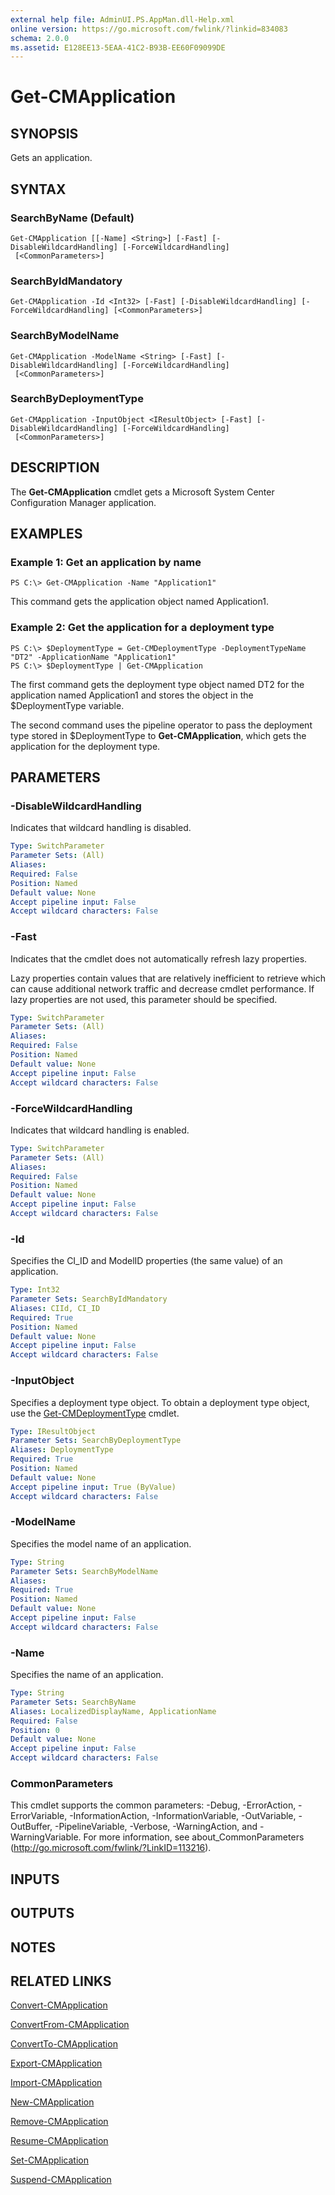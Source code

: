 ```yaml
---
external help file: AdminUI.PS.AppMan.dll-Help.xml
online version: https://go.microsoft.com/fwlink/?linkid=834083
schema: 2.0.0
ms.assetid: E128EE13-5EAA-41C2-B93B-EE60F09099DE
---
```


# Get-CMApplication

## SYNOPSIS
Gets an application.

## SYNTAX

### SearchByName (Default)
```
Get-CMApplication [[-Name] <String>] [-Fast] [-DisableWildcardHandling] [-ForceWildcardHandling]
 [<CommonParameters>]
```

### SearchByIdMandatory
```
Get-CMApplication -Id <Int32> [-Fast] [-DisableWildcardHandling] [-ForceWildcardHandling] [<CommonParameters>]
```

### SearchByModelName
```
Get-CMApplication -ModelName <String> [-Fast] [-DisableWildcardHandling] [-ForceWildcardHandling]
 [<CommonParameters>]
```

### SearchByDeploymentType
```
Get-CMApplication -InputObject <IResultObject> [-Fast] [-DisableWildcardHandling] [-ForceWildcardHandling]
 [<CommonParameters>]
```

## DESCRIPTION
The **Get-CMApplication** cmdlet gets a Microsoft System Center Configuration Manager application.

## EXAMPLES

### Example 1: Get an application by name
```
PS C:\> Get-CMApplication -Name "Application1"
```

This command gets the application object named Application1.

### Example 2: Get the application for a deployment type
```
PS C:\> $DeploymentType = Get-CMDeploymentType -DeploymentTypeName "DT2" -ApplicationName "Application1"
PS C:\> $DeploymentType | Get-CMApplication
```

The first command gets the deployment type object named DT2 for the application named Application1 and stores the object in the $DeploymentType variable.

The second command uses the pipeline operator to pass the deployment type stored in $DeploymentType to **Get-CMApplication**, which gets the application for the deployment type.

## PARAMETERS

### -DisableWildcardHandling
Indicates that wildcard handling is disabled.

```yaml
Type: SwitchParameter
Parameter Sets: (All)
Aliases: 
Required: False
Position: Named
Default value: None
Accept pipeline input: False
Accept wildcard characters: False
```

### -Fast
Indicates that the cmdlet does not automatically refresh lazy properties.

Lazy properties contain values that are relatively inefficient to retrieve which can cause additional network traffic and decrease cmdlet performance.
If lazy properties are not used, this parameter should be specified.

```yaml
Type: SwitchParameter
Parameter Sets: (All)
Aliases: 
Required: False
Position: Named
Default value: None
Accept pipeline input: False
Accept wildcard characters: False
```

### -ForceWildcardHandling
Indicates that wildcard handling is enabled.

```yaml
Type: SwitchParameter
Parameter Sets: (All)
Aliases: 
Required: False
Position: Named
Default value: None
Accept pipeline input: False
Accept wildcard characters: False
```

### -Id
Specifies the CI_ID and ModelID properties (the same value) of an application.

```yaml
Type: Int32
Parameter Sets: SearchByIdMandatory
Aliases: CIId, CI_ID
Required: True
Position: Named
Default value: None
Accept pipeline input: False
Accept wildcard characters: False
```

### -InputObject
Specifies a deployment type object.
To obtain a deployment type object, use the [Get-CMDeploymentType](./Get-CMDeploymentType.md) cmdlet.

```yaml
Type: IResultObject
Parameter Sets: SearchByDeploymentType
Aliases: DeploymentType
Required: True
Position: Named
Default value: None
Accept pipeline input: True (ByValue)
Accept wildcard characters: False
```

### -ModelName
Specifies the model name of an application.

```yaml
Type: String
Parameter Sets: SearchByModelName
Aliases: 
Required: True
Position: Named
Default value: None
Accept pipeline input: False
Accept wildcard characters: False
```

### -Name
Specifies the name of an application.

```yaml
Type: String
Parameter Sets: SearchByName
Aliases: LocalizedDisplayName, ApplicationName
Required: False
Position: 0
Default value: None
Accept pipeline input: False
Accept wildcard characters: False
```

### CommonParameters
This cmdlet supports the common parameters: -Debug, -ErrorAction, -ErrorVariable, -InformationAction, -InformationVariable, -OutVariable, -OutBuffer, -PipelineVariable, -Verbose, -WarningAction, and -WarningVariable. For more information, see about_CommonParameters (http://go.microsoft.com/fwlink/?LinkID=113216).

## INPUTS

## OUTPUTS

## NOTES

## RELATED LINKS

[Convert-CMApplication](./Convert-CMApplication.md)

[ConvertFrom-CMApplication](./ConvertFrom-CMApplication.md)

[ConvertTo-CMApplication](./ConvertTo-CMApplication.md)

[Export-CMApplication](./Export-CMApplication.md)

[Import-CMApplication](./Import-CMApplication.md)

[New-CMApplication](./New-CMApplication.md)

[Remove-CMApplication](./Remove-CMApplication.md)

[Resume-CMApplication](./Resume-CMApplication.md)

[Set-CMApplication](./Set-CMApplication.md)

[Suspend-CMApplication](./Suspend-CMApplication.md)
